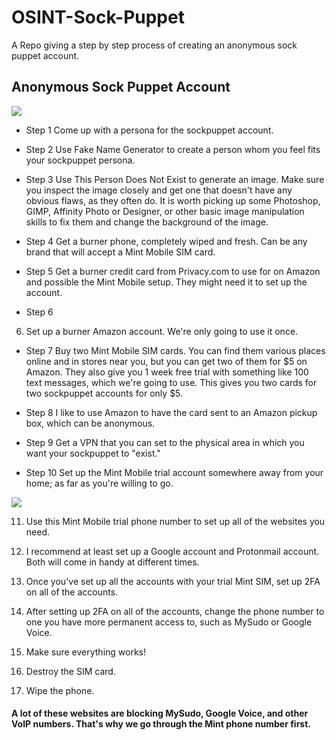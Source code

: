 # OSINT-Sock-Puppet
A Repo giving a step by step process of creating an anonymous sock puppet account.

## Anonymous Sock Puppet Account
<img src="https://github.com/Marx-wrld/OSINT-Sock-Puppet/assets/105711066/e2d57377-2c69-477d-ba31-5bb9b6343ada.png" align="center" />

- Step 1
Come up with a persona for the sockpuppet account.

- Step 2
Use Fake Name Generator to create a person whom you feel fits your sockpuppet persona.

- Step 3
Use This Person Does Not Exist to generate an image. Make sure you inspect the image closely and get one that doesn't have any obvious flaws, as they often do. It is worth picking up some Photoshop, GIMP, Affinity Photo or Designer, or other basic image manipulation skills to fix them and change the background of the image.

- Step 4
Get a burner phone, completely wiped and fresh. Can be any brand that will accept a Mint Mobile SIM card.

- Step 5
Get a burner credit card from Privacy.com to use for on Amazon and possible the Mint Mobile setup. They might need it to set up the account.

- Step 6
6. Set up a burner Amazon account. We're only going to use it once.

- Step 7
Buy two Mint Mobile SIM cards. You can find them various places online and in stores near you, but you can get two of them for $5 on Amazon. They also give you 1 week free trial with something like 100 text messages, which we're going to use. This gives you two cards for two sockpuppet accounts for only $5.

- Step 8
I like to use Amazon to have the card sent to an Amazon pickup box, which can be anonymous.

- Step 9
Get a VPN that you can set to the physical area in which you want your sockpuppet to "exist."

- Step 10
Set up the Mint Mobile trial account somewhere away from your home; as far as you're willing to go.


<img src="https://github.com/Marx-wrld/OSINT-Sock-Puppet/assets/105711066/79b609cd-6405-41bf-8460-28eee95ff47e.png" align="center" />


11. Use this Mint Mobile trial phone number to set up all of the websites you need.

12. I recommend at least set up a Google account and Protonmail account. Both will come in handy at different times.

13. Once you've set up all the accounts with your trial Mint SIM, set up 2FA on all of the accounts.

14. After setting up 2FA on all of the accounts, change the phone number to one you have more permanent access to, such as MySudo or Google Voice.

15. Make sure everything works!

16. Destroy the SIM card.

17. Wipe the phone.


#### A lot of these websites are blocking MySudo, Google Voice, and other VoIP numbers. That's why we go through the Mint phone number first.
